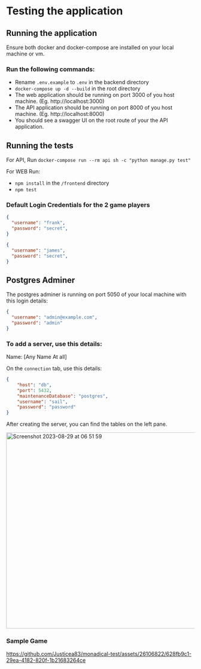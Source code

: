 # Testing the application

## Running the application

Ensure both docker and docker-compose are installed on your local machine or vm.

### Run the following commands:
- Rename `.env.example` to `.env` in the backend directory
- `docker-compose up -d --build` in the root directory
- The web application should be running on port 3000 of you host machine. (Eg. http://localhost:3000)
- The API application should be running on port 8000 of you host machine. (Eg. http://localhost:8000)
- You should see a swagger UI on the root route of your the API application.

## Running the tests
For API, Run `docker-compose run --rm api sh -c "python manage.py test"`

For WEB
Run:
- `npm install` in the `/frontend` directory
- `npm test`

### Default Login Credentials for the 2 game players

```json
{
  "username": "frank",
  "password": "secret",
}
```

```json
{
  "username": "james",
  "password": "secret",
}
```

## Postgres Adminer
The postgres adminer is running on port 5050 of your local machine with this login details:
```json
{
  "username": "admin@example.com",
  "password": "admin"
}
```

### To add a server, use this details:
Name: [Any Name At all]

On the `connection` tab, use this details:
```json
{
    "host": "db",
    "port": 5432,
    "maintenanceDatabase": "postgres",
    "username": "sail",
    "password": "password"
}
```

After creating the server, you can find the tables on the left pane.

<img width="525" alt="Screenshot 2023-08-29 at 06 51 59" src="https://github.com/Justicea83/monadical-test/assets/26106822/72179c38-fdd7-4e02-b5bc-a9cccd642b6d">

### Sample Game

https://github.com/Justicea83/monadical-test/assets/26106822/628fb9c1-29ea-4182-820f-1b21683264ce


